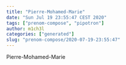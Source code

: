 ```yaml
---
title: "Pierre-Mohamed-Marie"
date: "Sun Jul 19 23:55:47 CEST 2020"
tags: ["prenom-compose", "pipotron"]
author: m1ch3l
categories: ["generated"]
slug: "prenom-compose/2020-07-19-23:55:47"
---
```


Pierre-Mohamed-Marie
